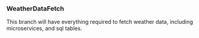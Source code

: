 ### WeatherDataFetch

This branch will have everything required to fetch weather data, including microservices, and sql tables.
